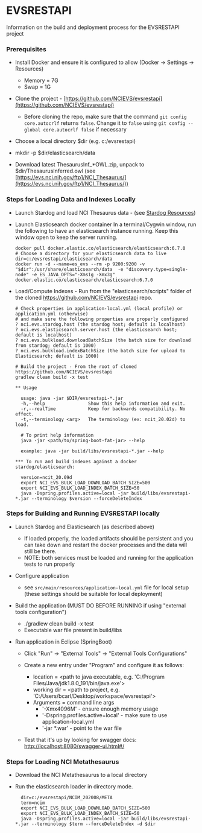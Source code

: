 # EVSRESTAPI

Information on the build and deployment process for the EVSRESTAPI project

### Prerequisites

* Install Docker and ensure it is configured to allow (Docker -> Settings -> Resources)
    * Memory = 7G
    * Swap = 1G
* Clone the project - [https://github.com/NCIEVS/evsrestapi](https://github.com/NCIEVS/evsrestapi)
    * Before cloning the repo, make sure that the command `git config core.autocrlf` returns `false`. Change it to `false` using `git config --global core.autocrlf false` if necessary

* Choose a local directory $dir (e.g. c:/evsrestapi)
* mkdir -p $dir/elasticsearch/data
* Download latest ThesaurusInf_*OWL.zip, unpack to $dir/ThesaurusInferred.owl (see [https://evs.nci.nih.gov/ftp1/NCI_Thesaurus/](https://evs.nci.nih.gov/ftp1/NCI_Thesaurus/))

### Steps for Loading Data and Indexes Locally

* Launch Stardog and load NCI Thesaurus data - (see [Stardog Resources](STARDOG.md))
* Launch Elasticsearch docker container 
In a terminal/Cygwin window, run the following to have an elasticsearch instance running. Keep this window open to keep the server running.

      docker pull docker.elastic.co/elasticsearch/elasticsearch:6.7.0
      # Choose a directory for your elasticsearch data to live
      dir=c:/evsrestapi/elasticsearch/data
      docker run -d --name=es_evs --rm -p 9200:9200 -v "$dir":/usr/share/elasticsearch/data  -e "discovery.type=single-node" -e ES_JAVA_OPTS="-Xms1g -Xmx3g"  docker.elastic.co/elasticsearch/elasticsearch:6.7.0


* Load/Compute Indexes - Run from the "elasticsearch/scripts" folder of the cloned https://github.com/NCIEVS/evsrestapi repo.

      # Check properties in application-local.yml (local profile) or application.yml (otherwise)
      # and make sure the following properties are properly configured 
      ? nci.evs.stardog.host (the stardog host; default is localhost) 
      ? nci.evs.elasticsearch.server.host (the elasticsearch host; default is localhost)
      ? nci.evs.bulkload.downloadBatchSize (the batch size for download from stardog; default is 1000)
      ? nci.evs.bulkload.indexBatchSize (the batch size for upload to Elasticsearch; default is 1000)

      # Build the project - From the root of cloned https://github.com/NCIEVS/evsrestapi
      gradlew clean build -x test
      
      ** Usage
      
        usage: java -jar $DIR/evsrestapi-*.jar
        -h,--help                Show this help information and exit.
        -r,--realTime            Keep for backwards compatibility. No effect.
        -t,--terminology <arg>   The terminology (ex: ncit_20.02d) to load.

        # To print help information
        java -jar <path/to/spring-boot-fat-jar> --help 
        
        example: java -jar build/libs/evsrestapi-*.jar --help
      
      *** To run and build indexes against a docker stardog/elasticsearch:

        version=ncit_20.09d
        export NCI_EVS_BULK_LOAD_DOWNLOAD_BATCH_SIZE=500
        export NCI_EVS_BULK_LOAD_INDEX_BATCH_SIZE=50
        java -Dspring.profiles.active=local -jar build/libs/evsrestapi-*.jar --terminology $version --forceDeleteIndex


### Steps for Building and Running EVSRESTAPI locally

* Launch Stardog and Elasticsearch (as described above)
    * If loaded properly, the loaded artifacts should be persistent and you can take down and restart the docker processes and the data will still be there.
    * NOTE: both services must be loaded and running for the application tests to run properly
* Configure application
    * see `src/main/resources/application-local.yml` file for local setup (these settings should be suitable for local deployment)
* Build the application (MUST DO BEFORE RUNNING if using "external tools configuration")
    * ./gradlew clean build -x test
    * Executable war file present in build/libs

* Run application in Eclipse (SpringBoot)
    * Click "Run" -> "External Tools" -> "External Tools Configurations"
    * Create a new entry under "Program" and configure it as follows:
        * location = <path to java executable, e.g. 'C:/Program Files/Java/jdk1.8.0_191/bin/java.exe'>
        * working dir = <path to project, e.g. 'C:/Users/bcarl/Desktop/workspace/evsrestapi'>
        * Arguments = command line args
            * '-Xmx4096M' - ensure enough memory usage
            * '-Dspring.profiles.active=local' - make sure to use application-local.yml
            * '-jar *.war' - point to the war file

    * Test that it's up by looking for swagger docs: [http://localhost:8080/swagger-ui.html#/](http://localhost:8080/swagger-ui.html#/)

### Steps for Loading NCI Metathesaurus

* Download the NCI Metathesaurus to a local directory

* Run the elasticsearch loader in directory mode.

        dir=c:/evsrestapi/NCIM_202008/META
        term=ncim
        export NCI_EVS_BULK_LOAD_DOWNLOAD_BATCH_SIZE=500
        export NCI_EVS_BULK_LOAD_INDEX_BATCH_SIZE=50
        java -Dspring.profiles.active=local -jar build/libs/evsrestapi-*.jar --terminology $term --forceDeleteIndex -d $dir



